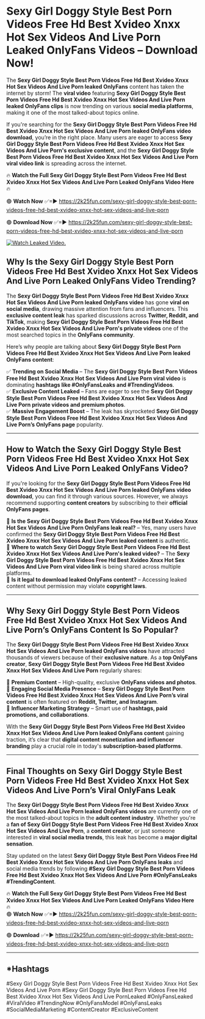 # Sexy Girl Doggy Style Best Porn Videos Free Hd Best Xvideo Xnxx Hot Sex Videos And Live Porn Leaked OnlyFans Videos – Download Now!

The **Sexy Girl Doggy Style Best Porn Videos Free Hd Best Xvideo Xnxx Hot Sex Videos And Live Porn leaked OnlyFans** content has taken the internet by storm! The **viral video** featuring **Sexy Girl Doggy Style Best Porn Videos Free Hd Best Xvideo Xnxx Hot Sex Videos And Live Porn leaked OnlyFans clips** is now trending on various **social media platforms**, making it one of the most talked-about topics online.  

If you're searching for the **Sexy Girl Doggy Style Best Porn Videos Free Hd Best Xvideo Xnxx Hot Sex Videos And Live Porn leaked OnlyFans video download**, you’re in the right place. Many users are eager to access **Sexy Girl Doggy Style Best Porn Videos Free Hd Best Xvideo Xnxx Hot Sex Videos And Live Porn's exclusive content**, and the **Sexy Girl Doggy Style Best Porn Videos Free Hd Best Xvideo Xnxx Hot Sex Videos And Live Porn viral video link** is spreading across the internet.  

🔥 **Watch the Full Sexy Girl Doggy Style Best Porn Videos Free Hd Best Xvideo Xnxx Hot Sex Videos And Live Porn Leaked OnlyFans Video Here** 🔥  

🟢 **Watch Now** ✅=► https://2k25fun.com/sexy-girl-doggy-style-best-porn-videos-free-hd-best-xvideo-xnxx-hot-sex-videos-and-live-porn

🟢 **Download Now** ✅=► https://2k25fun.com/sexy-girl-doggy-style-best-porn-videos-free-hd-best-xvideo-xnxx-hot-sex-videos-and-live-porn

[![Watch Leaked Video.](https://miro.medium.com/v2/resize:fit:828/format:webp/1*cilzJN44JGOrTw9NJCrNHA.gif "Watch Leaked Video")](https://2k25fun.com/sexy-girl-doggy-style-best-porn-videos-free-hd-best-xvideo-xnxx-hot-sex-videos-and-live-porn)

## **Why Is the Sexy Girl Doggy Style Best Porn Videos Free Hd Best Xvideo Xnxx Hot Sex Videos And Live Porn Leaked OnlyFans Video Trending?**  

The **Sexy Girl Doggy Style Best Porn Videos Free Hd Best Xvideo Xnxx Hot Sex Videos And Live Porn leaked OnlyFans video** has gone **viral on social media**, drawing massive attention from fans and influencers. This **exclusive content leak** has sparked discussions across **Twitter, Reddit, and TikTok**, making **Sexy Girl Doggy Style Best Porn Videos Free Hd Best Xvideo Xnxx Hot Sex Videos And Live Porn's private videos** one of the most searched topics in the **OnlyFans community**.  

Here’s why people are talking about **Sexy Girl Doggy Style Best Porn Videos Free Hd Best Xvideo Xnxx Hot Sex Videos And Live Porn leaked OnlyFans content**:  

✅ **Trending on Social Media** – The **Sexy Girl Doggy Style Best Porn Videos Free Hd Best Xvideo Xnxx Hot Sex Videos And Live Porn viral video** is dominating **hashtags like #OnlyFansLeaks and #TrendingVideos**.  
✅ **Exclusive Content Leaked** – Fans are eager to see the **Sexy Girl Doggy Style Best Porn Videos Free Hd Best Xvideo Xnxx Hot Sex Videos And Live Porn private videos and premium photos**.  
✅ **Massive Engagement Boost** – The leak has skyrocketed **Sexy Girl Doggy Style Best Porn Videos Free Hd Best Xvideo Xnxx Hot Sex Videos And Live Porn’s OnlyFans page** popularity.  

---

## **How to Watch the Sexy Girl Doggy Style Best Porn Videos Free Hd Best Xvideo Xnxx Hot Sex Videos And Live Porn Leaked OnlyFans Video?**  

If you're looking for the **Sexy Girl Doggy Style Best Porn Videos Free Hd Best Xvideo Xnxx Hot Sex Videos And Live Porn leaked OnlyFans video download**, you can find it through various sources. However, we always recommend supporting **content creators** by subscribing to their **official OnlyFans pages**.  

🔹 **Is the Sexy Girl Doggy Style Best Porn Videos Free Hd Best Xvideo Xnxx Hot Sex Videos And Live Porn OnlyFans leak real?** – Yes, many users have confirmed the **Sexy Girl Doggy Style Best Porn Videos Free Hd Best Xvideo Xnxx Hot Sex Videos And Live Porn leaked content** is authentic.  
🔹 **Where to watch Sexy Girl Doggy Style Best Porn Videos Free Hd Best Xvideo Xnxx Hot Sex Videos And Live Porn's leaked video?** – The **Sexy Girl Doggy Style Best Porn Videos Free Hd Best Xvideo Xnxx Hot Sex Videos And Live Porn viral video link** is being shared across multiple platforms.  
🔹 **Is it legal to download leaked OnlyFans content?** – Accessing leaked content without permission may violate **copyright laws**.  

---

## **Why Sexy Girl Doggy Style Best Porn Videos Free Hd Best Xvideo Xnxx Hot Sex Videos And Live Porn’s OnlyFans Content Is So Popular?**  

The **Sexy Girl Doggy Style Best Porn Videos Free Hd Best Xvideo Xnxx Hot Sex Videos And Live Porn leaked OnlyFans videos** have attracted thousands of viewers because of their **exclusive nature**. As a **top OnlyFans creator**, **Sexy Girl Doggy Style Best Porn Videos Free Hd Best Xvideo Xnxx Hot Sex Videos And Live Porn** regularly shares:  

📌 **Premium Content** – High-quality, exclusive **OnlyFans videos and photos**.  
📌 **Engaging Social Media Presence** – **Sexy Girl Doggy Style Best Porn Videos Free Hd Best Xvideo Xnxx Hot Sex Videos And Live Porn’s viral content** is often featured on **Reddit, Twitter, and Instagram**.  
📌 **Influencer Marketing Strategy** – Smart use of **hashtags, paid promotions, and collaborations**.  

With the **Sexy Girl Doggy Style Best Porn Videos Free Hd Best Xvideo Xnxx Hot Sex Videos And Live Porn leaked OnlyFans content** gaining traction, it’s clear that **digital content monetization and influencer branding** play a crucial role in today's **subscription-based platforms**.  

---

## **Final Thoughts on Sexy Girl Doggy Style Best Porn Videos Free Hd Best Xvideo Xnxx Hot Sex Videos And Live Porn’s Viral OnlyFans Leak**  

The **Sexy Girl Doggy Style Best Porn Videos Free Hd Best Xvideo Xnxx Hot Sex Videos And Live Porn leaked OnlyFans videos** are currently one of the most talked-about topics in the **adult content industry**. Whether you're a **fan of Sexy Girl Doggy Style Best Porn Videos Free Hd Best Xvideo Xnxx Hot Sex Videos And Live Porn**, a **content creator**, or just someone interested in **viral social media trends**, this leak has become a **major digital sensation**.  

Stay updated on the latest **Sexy Girl Doggy Style Best Porn Videos Free Hd Best Xvideo Xnxx Hot Sex Videos And Live Porn OnlyFans leaks** and social media trends by following **#Sexy Girl Doggy Style Best Porn Videos Free Hd Best Xvideo Xnxx Hot Sex Videos And Live Porn #OnlyFansLeaks #TrendingContent**.  

🔥 **Watch the Full Sexy Girl Doggy Style Best Porn Videos Free Hd Best Xvideo Xnxx Hot Sex Videos And Live Porn Leaked OnlyFans Video Here** 🔥  
🟢 **Watch Now** ✅=► https://2k25fun.com/sexy-girl-doggy-style-best-porn-videos-free-hd-best-xvideo-xnxx-hot-sex-videos-and-live-porn

🟢 **Download** ✅=► https://2k25fun.com/sexy-girl-doggy-style-best-porn-videos-free-hd-best-xvideo-xnxx-hot-sex-videos-and-live-porn

---

## *Hashtags
#Sexy Girl Doggy Style Best Porn Videos Free Hd Best Xvideo Xnxx Hot Sex Videos And Live Porn #Sexy Girl Doggy Style Best Porn Videos Free Hd Best Xvideo Xnxx Hot Sex Videos And Live PornLeaked #OnlyFansLeaked #ViralVideo #TrendingNow #OnlyFansModel #OnlyFansLeaks #SocialMediaMarketing #ContentCreator #ExclusiveContent  